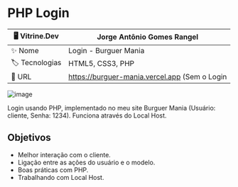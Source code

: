 # PHP Login
| 🖥️ Vitrine.Dev |  Jorge Antônio Gomes Rangel   |
| -------------  | --- |
| :sparkles: Nome        | Login - Burguer Mania
| :label: Tecnologias | HTML5, CSS3, PHP
| :rocket: URL         | https://burguer-mania.vercel.app (Sem o Login

![image](https://github.com/JorgeRangell/Php-Login/assets/101427212/491888b3-010b-4dfc-90b7-9884b14ce014)

Login usando PHP, implementado no meu site Burguer Mania (Usuário: cliente, Senha: 1234).
Funciona através do Local Host.

## Objetivos

* Melhor interação com o cliente.
* Ligação entre as ações do usuário e o modelo.
* Boas práticas com PHP.
* Trabalhando com Local Host.
##
